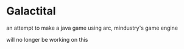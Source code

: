 # Galactital
an attempt to make a java game using arc, mindustry's game engine 

will no longer be working on this
